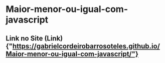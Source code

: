 # Maior-menor-ou-igual-com-javascript
## Link no Site (Link){"https://gabrielcordeirobarrosoteles.github.io/Maior-menor-ou-igual-com-javascript/"}
